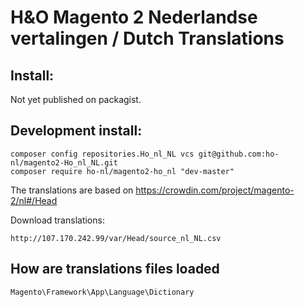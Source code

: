# H&O Magento 2 Nederlandse vertalingen / Dutch Translations

## Install:
Not yet published on packagist.

## Development install:
```
composer config repositories.Ho_nl_NL vcs git@github.com:ho-nl/magento2-Ho_nl_NL.git
composer require ho-nl/magento2-ho_nl "dev-master"
```

The translations are based on https://crowdin.com/project/magento-2/nl#/Head

Download translations:
```
http://107.170.242.99/var/Head/source_nl_NL.csv
```


## How are translations files loaded

`Magento\Framework\App\Language\Dictionary`
